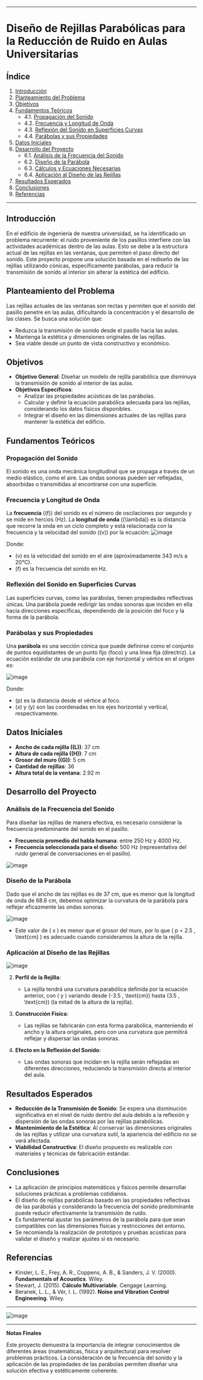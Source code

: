 
-----------------------------------------------------------------------
# Diseño de Rejillas Parabólicas para la Reducción de Ruido en Aulas Universitarias

## Índice

1. [Introducción](#introducción)
2. [Planteamiento del Problema](#planteamiento-del-problema)
3. [Objetivos](#objetivos)
4. [Fundamentos Teóricos](#fundamentos-teóricos)
   - 4.1. [Propagación del Sonido](#propagación-del-sonido)
   - 4.2. [Frecuencia y Longitud de Onda](#frecuencia-y-longitud-de-onda)
   - 4.3. [Reflexión del Sonido en Superficies Curvas](#reflexión-del-sonido-en-superficies-curvas)
   - 4.4. [Parábolas y sus Propiedades](#parábolas-y-sus-propiedades)
5. [Datos Iniciales](#datos-iniciales)
6. [Desarrollo del Proyecto](#desarrollo-del-proyecto)
   - 6.1. [Análisis de la Frecuencia del Sonido](#análisis-de-la-frecuencia-del-sonido)
   - 6.2. [Diseño de la Parábola](#diseño-de-la-parábola)
   - 6.3. [Cálculos y Ecuaciones Necesarias](#cálculos-y-ecuaciones-necesarias)
   - 6.4. [Aplicación al Diseño de las Rejillas](#aplicación-al-diseño-de-las-rejillas)
7. [Resultados Esperados](#resultados-esperados)
8. [Conclusiones](#conclusiones)
9. [Referencias](#referencias)

---

## Introducción

En el edificio de ingeniería de nuestra universidad, se ha identificado un problema recurrente: el ruido proveniente de los pasillos interfiere con las actividades académicas dentro de las aulas. Esto se debe a la estructura actual de las rejillas en las ventanas, que permiten el paso directo del sonido. Este proyecto propone una solución basada en el rediseño de las rejillas utilizando cónicas, específicamente parábolas, para reducir la transmisión de sonido al interior sin alterar la estética del edificio.

## Planteamiento del Problema

Las rejillas actuales de las ventanas son rectas y permiten que el sonido del pasillo penetre en las aulas, dificultando la concentración y el desarrollo de las clases. Se busca una solución que:

- Reduzca la transmisión de sonido desde el pasillo hacia las aulas.
- Mantenga la estética y dimensiones originales de las rejillas.
- Sea viable desde un punto de vista constructivo y económico.

## Objetivos

- **Objetivo General**: Diseñar un modelo de rejilla parabólica que disminuya la transmisión de sonido al interior de las aulas.
- **Objetivos Específicos**:
  - Analizar las propiedades acústicas de las parábolas.
  - Calcular y definir la ecuación parabólica adecuada para las rejillas, considerando los datos físicos disponibles.
  - Integrar el diseño en las dimensiones actuales de las rejillas para mantener la estética del edificio.

## Fundamentos Teóricos

### Propagación del Sonido

El sonido es una onda mecánica longitudinal que se propaga a través de un medio elástico, como el aire. Las ondas sonoras pueden ser reflejadas, absorbidas o transmitidas al encontrarse con una superficie.

### Frecuencia y Longitud de Onda

La **frecuencia** (\(f\)) del sonido es el número de oscilaciones por segundo y se mide en hercios (Hz). La **longitud de onda** (\(\lambda\)) es la distancia que recorre la onda en un ciclo completo y está relacionada con la frecuencia y la velocidad del sonido (\(v\)) por la ecuación:
![image](https://github.com/user-attachments/assets/9f4f01d7-5de2-493d-8cab-57f16944be12)

Donde:

- \(v\) es la velocidad del sonido en el aire (aproximadamente 343 m/s a 20°C).
- \(f\) es la frecuencia del sonido en Hz.

### Reflexión del Sonido en Superficies Curvas

Las superficies curvas, como las parábolas, tienen propiedades reflectivas únicas. Una parábola puede redirigir las ondas sonoras que inciden en ella hacia direcciones específicas, dependiendo de la posición del foco y la forma de la parábola.

### Parábolas y sus Propiedades

Una **parábola** es una sección cónica que puede definirse como el conjunto de puntos equidistantes de un punto fijo (foco) y una línea fija (directriz). La ecuación estándar de una parábola con eje horizontal y vértice en el origen es:

![image](https://github.com/user-attachments/assets/2e50985d-a195-4996-ae40-9ae0f6c2a7f5)


Donde:

- \(p\) es la distancia desde el vértice al foco.
- \(x\) y \(y\) son las coordenadas en los ejes horizontal y vertical, respectivamente.

## Datos Iniciales

- **Ancho de cada rejilla (\(L\))**: 37 cm
- **Altura de cada rejilla (\(H\))**: 7 cm
- **Grosor del muro (\(G\))**: 5 cm
- **Cantidad de rejillas**: 36
- **Altura total de la ventana**: 2.92 m

## Desarrollo del Proyecto

### Análisis de la Frecuencia del Sonido

Para diseñar las rejillas de manera efectiva, es necesario considerar la frecuencia predominante del sonido en el pasillo.

- **Frecuencia promedio del habla humana**: entre 250 Hz y 4000 Hz.
- **Frecuencia seleccionada para el diseño**: 500 Hz (representativa del ruido general de conversaciones en el pasillo).

![image](https://github.com/user-attachments/assets/d16d3e65-e66c-497d-b290-5c51288f6f65)

### Diseño de la Parábola

Dado que el ancho de las rejillas es de 37 cm, que es menor que la longitud de onda de 68.6 cm, debemos optimizar la curvatura de la parábola para reflejar eficazmente las ondas sonoras.


![image](https://github.com/user-attachments/assets/7be282c2-f821-49de-ba58-c3cba2b51a1e)



   - Este valor de \( x \) es menor que el grosor del muro, por lo que \( p = 2.5 \, \text{cm} \) es adecuado cuando consideramos la altura de la rejilla.

### Aplicación al Diseño de las Rejillas

![image](https://github.com/user-attachments/assets/66e6ad30-4199-40d5-adbb-80263d16c0a5)

2. **Perfil de la Rejilla**:

   - La rejilla tendrá una curvatura parabólica definida por la ecuación anterior, con \( y \) variando desde \(-3.5 \, \text{cm}\) hasta \(3.5 \, \text{cm}\) (la mitad de la altura de la rejilla).

3. **Construcción Física**:

   - Las rejillas se fabricarán con esta forma parabólica, manteniendo el ancho y la altura originales, pero con una curvatura que permitirá reflejar y dispersar las ondas sonoras.

4. **Efecto en la Reflexión del Sonido**:

   - Las ondas sonoras que incidan en la rejilla serán reflejadas en diferentes direcciones, reduciendo la transmisión directa al interior del aula.

## Resultados Esperados

- **Reducción de la Transmisión de Sonido**: Se espera una disminución significativa en el nivel de ruido dentro del aula debido a la reflexión y dispersión de las ondas sonoras por las rejillas parabólicas.
- **Mantenimiento de la Estética**: Al conservar las dimensiones originales de las rejillas y utilizar una curvatura sutil, la apariencia del edificio no se verá afectada.
- **Viabilidad Constructiva**: El diseño propuesto es realizable con materiales y técnicas de fabricación estándar.

## Conclusiones

- La aplicación de principios matemáticos y físicos permite desarrollar soluciones prácticas a problemas cotidianos.
- El diseño de rejillas parabólicas basado en las propiedades reflectivas de las parábolas y considerando la frecuencia del sonido predominante puede reducir efectivamente la transmisión de ruido.
- Es fundamental ajustar los parámetros de la parábola para que sean compatibles con las dimensiones físicas y restricciones del entorno.
- Se recomienda la realización de prototipos y pruebas acústicas para validar el diseño y realizar ajustes si es necesario.

## Referencias

- Kinsler, L. E., Frey, A. R., Coppens, A. B., & Sanders, J. V. (2000). **Fundamentals of Acoustics**. Wiley.
- Stewart, J. (2015). **Cálculo Multivariable**. Cengage Learning.
- Beranek, L. L., & Vér, I. L. (1992). **Noise and Vibration Control Engineering**. Wiley.

---

![image](https://github.com/user-attachments/assets/3fc57cad-b7ad-43a6-aaf8-59422b60ef04)


---

**Notas Finales**

Este proyecto demuestra la importancia de integrar conocimientos de diferentes áreas (matemáticas, física y arquitectura) para resolver problemas prácticos. La consideración de la frecuencia del sonido y la aplicación de las propiedades de las parábolas permiten diseñar una solución efectiva y estéticamente coherente.

